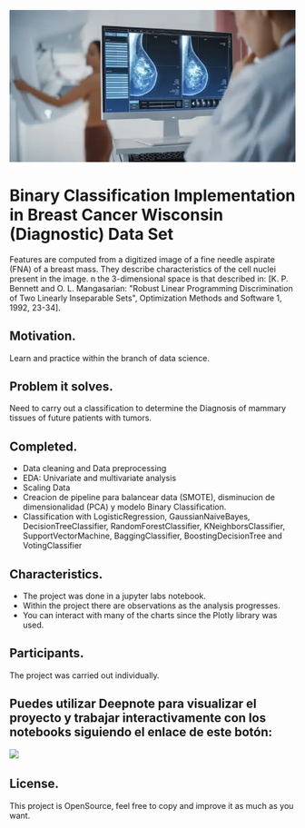 [<img src="images/front_page.jpg" width="900" target="_blank" alt="Click to go to this project's GitHub repository" title="Click to go to this project's GitHub repository"/>](https://github.com/AAZG/Binary-Classification-Implementation-in-Breast-Cancer)

# Binary Classification Implementation in Breast Cancer Wisconsin (Diagnostic) Data Set

Features are computed from a digitized image of a fine needle aspirate (FNA) of a breast mass. They describe characteristics of the cell nuclei present in the image. n the 3-dimensional space is that described in: [K. P. Bennett and O. L. Mangasarian: "Robust Linear Programming Discrimination of Two Linearly Inseparable Sets", Optimization Methods and Software 1, 1992, 23-34].

## Motivation.
Learn and practice within the branch of data science.


## Problem it solves.
Need to carry out a classification to determine the Diagnosis of mammary tissues of future patients with tumors.

## Completed.
- Data cleaning and Data preprocessing
- EDA: Univariate and multivariate analysis
- Scaling Data
- Creacion de pipeline para balancear data (SMOTE), disminucion de dimensionalidad (PCA) y modelo Binary Classification.
- Classification with LogisticRegression, GaussianNaiveBayes, DecisionTreeClassifier, RandomForestClassifier, KNeighborsClassifier, SupportVectorMachine, BaggingClassifier, BoostingDecisionTree and VotingClassifier

## Characteristics.
* The project was done in a jupyter labs notebook.
* Within the project there are observations as the analysis progresses.
* You can interact with many of the charts since the Plotly library was used.


## Participants.
The project was carried out individually.

## Puedes utilizar Deepnote para visualizar el proyecto y trabajar interactivamente con los notebooks siguiendo el enlace de este botón:
[<img src="https://deepnote.com/buttons/try-in-a-jupyter-notebook.svg">](https://deepnote.com/@aazg/Binary-Classification-Implementation-in-Breast-Cancer-a1a787f4-e09a-491d-b983-72959c4a6927)

## License.
This project is OpenSource, feel free to copy and improve it as much as you want.
